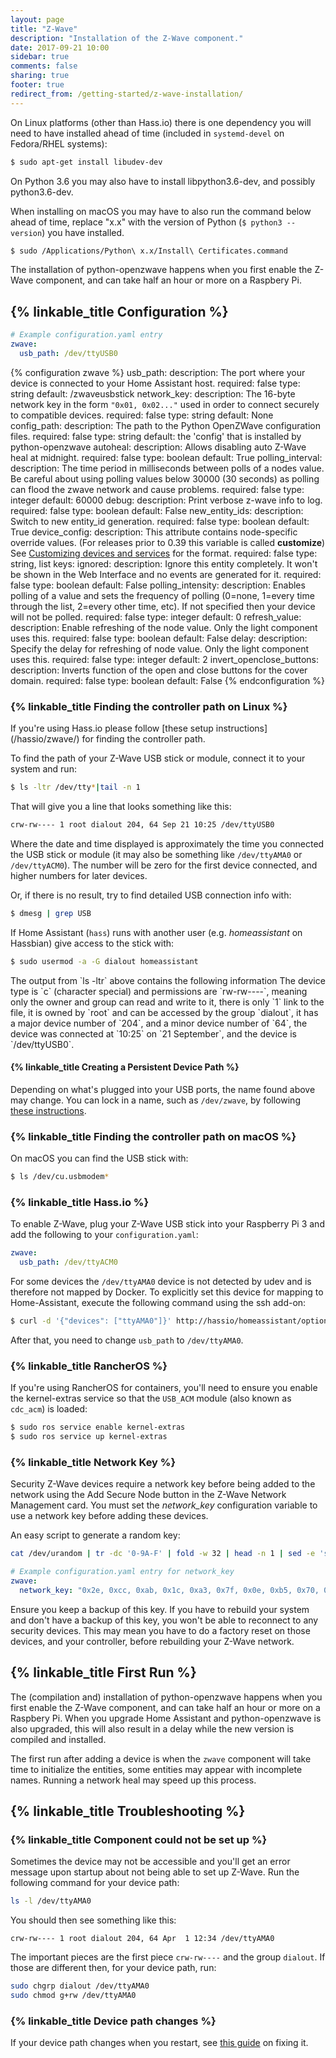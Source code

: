 ```yaml
---
layout: page
title: "Z-Wave"
description: "Installation of the Z-Wave component."
date: 2017-09-21 10:00
sidebar: true
comments: false
sharing: true
footer: true
redirect_from: /getting-started/z-wave-installation/
---
```


On Linux platforms (other than Hass.io) there is one dependency you will need to have installed ahead of time (included in `systemd-devel` on Fedora/RHEL systems):

```bash
$ sudo apt-get install libudev-dev
```

On Python 3.6 you may also have to install libpython3.6-dev, and possibly python3.6-dev.

When installing on macOS you may have to also run the command below ahead of time, replace "x.x" with the version of Python (`$ python3 --version`) you have installed. 

```bash
$ sudo /Applications/Python\ x.x/Install\ Certificates.command
```

<p class='note'>
The installation of python-openzwave happens when you first enable the Z-Wave component, and can take half an hour or more on a Raspbery Pi.
</p>

## {% linkable_title Configuration %}

```yaml
# Example configuration.yaml entry
zwave:
  usb_path: /dev/ttyUSB0
```

{% configuration zwave %}
usb_path: 
  description: The port where your device is connected to your Home Assistant host.
  required: false
  type: string
  default: /zwaveusbstick
network_key:
  description: The 16-byte network key in the form `"0x01, 0x02..."` used in order to connect securely to compatible devices.
  required: false
  type: string
  default: None
config_path: 
  description: The path to the Python OpenZWave configuration files.
  required: false
  type: string
  default: the 'config' that is installed by python-openzwave
autoheal:
  description: Allows disabling auto Z-Wave heal at midnight.
  required: false
  type: boolean
  default: True
polling_interval:
  description: The time period in milliseconds between polls of a nodes value. Be careful about using polling values below 30000 (30 seconds) as polling can flood the zwave network and cause problems.
  required: false
  type: integer
  default: 60000
debug:
  description: Print verbose z-wave info to log.
  required: false
  type: boolean
  default: False
new_entity_ids:
  description: Switch to new entity_id generation.
  required: false
  type: boolean
  default: True
device_config: 
  description: This attribute contains node-specific override values. (For releases prior to 0.39 this variable is called **customize**) See [Customizing devices and services](/docs/configuration/customizing-devices/) for the format.
  required: false
  type: string, list
  keys: 
    ignored:
      description: Ignore this entity completely. It won't be shown in the Web Interface and no events are generated for it.
      required: false
      type: boolean
      default: False
    polling_intensity:
      description: Enables polling of a value and sets the frequency of polling (0=none, 1=every time through the list, 2=every other time, etc). If not specified then your device will not be polled.
      required: false
      type: integer
      default: 0
    refresh_value:
      description: Enable refreshing of the node value. Only the light component uses this.
      required: false
      type: boolean
      default: False
    delay:
      description: Specify the delay for refreshing of node value. Only the light component uses this.
      required: false
      type: integer
      default: 2
    invert_openclose_buttons:
      description: Inverts function of the open and close buttons for the cover domain.
      required: false
      type: boolean
      default: False
{% endconfiguration %}

### {% linkable_title Finding the controller path on Linux %}

<p class='note'>
If you're using Hass.io please follow [these setup instructions](/hassio/zwave/) for finding the controller path.
</p>

To find the path of your Z-Wave USB stick or module, connect it to your system and run:

```bash
$ ls -ltr /dev/tty*|tail -n 1
```

That will give you a line that looks something like this:

```bash
crw-rw---- 1 root dialout 204, 64 Sep 21 10:25 /dev/ttyUSB0
```

Where the date and time displayed is approximately the time you connected the USB stick or module (it may also be something like  `/dev/ttyAMA0` or `/dev/ttyACM0`). The number will be zero for the first device connected, and higher numbers for later devices.

Or, if there is no result, try to find detailed USB connection info with:

```bash
$ dmesg | grep USB
```

If Home Assistant (`hass`) runs with another user (e.g. *homeassistant* on Hassbian) give access to the stick with:

```bash
$ sudo usermod -a -G dialout homeassistant
```

<p class='Note'>
The output from `ls -ltr` above contains the following information
The device type is `c` (character special) and permissions are `rw-rw----`, meaning only the owner and group can read and write to it, there is only `1` link to the file, it is owned by `root` and can be accessed by the group `dialout`, it has a major device number of `204`, and a minor device number of `64`, the device was connected at `10:25` on `21 September`, and the device is `/dev/ttyUSB0`.
</p>

#### {% linkable_title Creating a Persistent Device Path %}

Depending on what's plugged into your USB ports, the name found above may change. You can lock in a name, such as `/dev/zwave`, by following [these instructions](http://hintshop.ludvig.co.nz/show/persistent-names-usb-serial-devices/).

### {% linkable_title Finding the controller path on macOS %}

On macOS you can find the USB stick with:

```bash
$ ls /dev/cu.usbmodem*
```

### {% linkable_title Hass.io %}

To enable Z-Wave, plug your Z-Wave USB stick into your Raspberry Pi 3 and add the following to your `configuration.yaml`:

```yaml
zwave:
  usb_path: /dev/ttyACM0
```

For some devices the `/dev/ttyAMA0` device is not detected by udev and is therefore not mapped by Docker. To explicitly set this device for mapping to Home-Assistant, execute the following command using the ssh add-on:

```bash
$ curl -d '{"devices": ["ttyAMA0"]}' http://hassio/homeassistant/options
```

After that, you need to change `usb_path` to `/dev/ttyAMA0`.

### {% linkable_title RancherOS %}

If you're using RancherOS for containers, you'll need to ensure you enable the kernel-extras service so that the `USB_ACM` module (also known as `cdc_acm`) is loaded:

```bash
$ sudo ros service enable kernel-extras
$ sudo ros service up kernel-extras
```

### {% linkable_title Network Key %}

Security Z-Wave devices require a network key before being added to the network using the Add Secure Node button in the Z-Wave Network Management card. You must set the *network_key* configuration variable to use a network key before adding these devices.

An easy script to generate a random key:
```bash
cat /dev/urandom | tr -dc '0-9A-F' | fold -w 32 | head -n 1 | sed -e 's/\(..\)/0x\1, /g' -e 's/, $//'
```

```yaml
# Example configuration.yaml entry for network_key
zwave:
  network_key: "0x2e, 0xcc, 0xab, 0x1c, 0xa3, 0x7f, 0x0e, 0xb5, 0x70, 0x71, 0x2d, 0x98, 0x25, 0x43, 0xee, 0x0c"
```

Ensure you keep a backup of this key. If you have to rebuild your system and don't have a backup of this key, you won't be able to reconnect to any security devices. This may mean you have to do a factory reset on those devices, and your controller, before rebuilding your Z-Wave network.

## {% linkable_title First Run %}

The (compilation and) installation of python-openzwave happens when you first enable the Z-Wave component, and can take half an hour or more on a Raspbery Pi. When you upgrade Home Assistant and python-openzwave is also upgraded, this will also result in a delay while the new version is compiled and installed.

The first run after adding a device is when the `zwave` component will take time to initialize the entities, some entities may appear with incomplete names. Running a network heal may speed up this process.

## {% linkable_title Troubleshooting %}

### {% linkable_title Component could not be set up %}

Sometimes the device may not be accessible and you'll get an error message upon startup about not being able to set up Z-Wave. Run the following command for your device path:

```bash
ls -l /dev/ttyAMA0
```

You should then see something like this:

```
crw-rw---- 1 root dialout 204, 64 Apr  1 12:34 /dev/ttyAMA0
```

The important pieces are the first piece `crw-rw----` and the group `dialout`. If those are different then, for your device path, run:

```bash
sudo chgrp dialout /dev/ttyAMA0
sudo chmod g+rw /dev/ttyAMA0
```

### {% linkable_title Device path changes %}

If your device path changes when you restart, see [this guide](http://hintshop.ludvig.co.nz/show/persistent-names-usb-serial-devices/) on fixing it.

